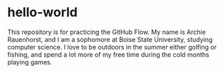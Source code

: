 # hello-world
This repository is for practicing the GitHub Flow.
My name is Archie Rauenhorst, and I am a sophomore at Boise State University, studying computer science. I love to be outdoors in the summer either golfing or fishing, and spend a lot more of my free time during the cold months playing games. 
